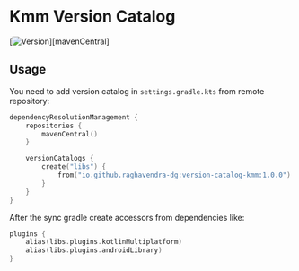 # Kmm Version Catalog
[![Version](https://img.shields.io/maven-central/v/io.github.raghavendra-dg/version-catalog-kmm?style=flat-square)][mavenCentral]

## Usage

You need to add version catalog in `settings.gradle.kts` from remote repository:

```kotlin
dependencyResolutionManagement {
    repositories {
        mavenCentral()
    }

    versionCatalogs {
        create("libs") {
            from("io.github.raghavendra-dg:version-catalog-kmm:1.0.0")
        }
    }
}
```
After the sync gradle create accessors from dependencies like:

```kotlin
plugins {
    alias(libs.plugins.kotlinMultiplatform)
    alias(libs.plugins.androidLibrary)
}
```
